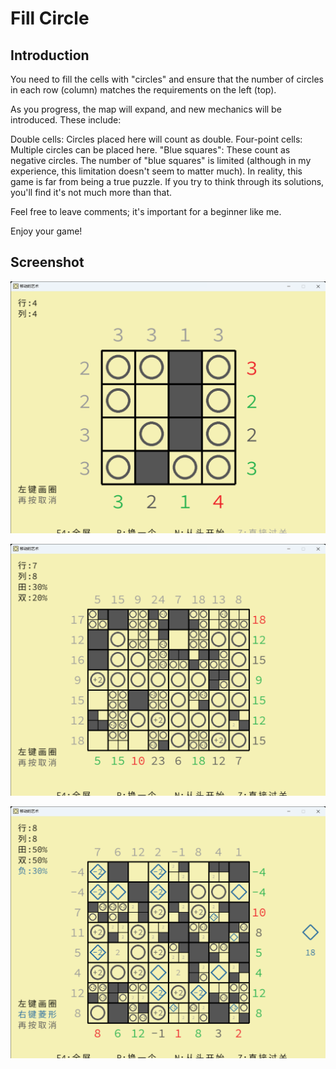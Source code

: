 # Fill Circle

## Introduction 

You need to fill the cells with "circles" and ensure that the number of circles in each row (column) matches the requirements on the left (top).

As you progress, the map will expand, and new mechanics will be introduced. These include:

Double cells: Circles placed here will count as double.
Four-point cells: Multiple circles can be placed here.
"Blue squares": These count as negative circles. The number of "blue squares" is limited (although in my experience, this limitation doesn't seem to matter much).
In reality, this game is far from being a true puzzle. If you try to think through its solutions, you'll find it's not much more than that.

Feel free to leave comments; it's important for a beginner like me.

Enjoy your game!

## Screenshot 

![A](doc/screenshoot/A.png)

![B](doc/screenshoot/B.png)

![C](doc/screenshoot/C.png)
